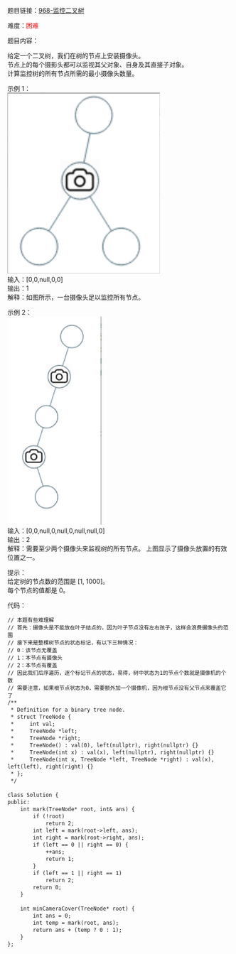 题目链接：[968-监控二叉树](https://leetcode-cn.com/problems/binary-tree-cameras/)

难度：<font color="Red">困难</font>

题目内容：

给定一个二叉树，我们在树的节点上安装摄像头。<br>
节点上的每个摄影头都可以监视其父对象、自身及其直接子对象。<br>
计算监控树的所有节点所需的最小摄像头数量。

示例 1：<br>
![示例1](./968-监控二叉树-图1.png)<br>
输入：[0,0,null,0,0]<br>
输出：1<br>
解释：如图所示，一台摄像头足以监控所有节点。

示例 2：<br>
![示例2](./968-监控二叉树-图2.png)<br>
输入：[0,0,null,0,null,0,null,null,0]<br>
输出：2<br>
解释：需要至少两个摄像头来监视树的所有节点。 上图显示了摄像头放置的有效位置之一。

提示：<br>
给定树的节点数的范围是 [1, 1000]。<br>
每个节点的值都是 0。


代码：
```
// 本题有些难理解
// 首先：摄像头是不能放在叶子结点的，因为叶子节点没有左右孩子，这样会浪费摄像头的范围
// 接下来是整棵树节点的状态标记，有以下三种情况：
// 0：该节点无覆盖
// 1：本节点有摄像头
// 2：本节点有覆盖
// 因此我们后序遍历，逐个标记节点的状态，易得，树中状态为1的节点个数就是摄像机的个数
// 需要注意，如果根节点状态为0，需要额外加一个摄像机，因为根节点没有父节点来覆盖它了
/**
 * Definition for a binary tree node.
 * struct TreeNode {
 *     int val;
 *     TreeNode *left;
 *     TreeNode *right;
 *     TreeNode() : val(0), left(nullptr), right(nullptr) {}
 *     TreeNode(int x) : val(x), left(nullptr), right(nullptr) {}
 *     TreeNode(int x, TreeNode *left, TreeNode *right) : val(x), left(left), right(right) {}
 * };
 */

class Solution {
public:
    int mark(TreeNode* root, int& ans) {
        if (!root)
            return 2;
        int left = mark(root->left, ans);
        int right = mark(root->right, ans);
        if (left == 0 || right == 0) {
            ++ans;
            return 1;
        }
        if (left == 1 || right == 1)
            return 2;
        return 0;
    }

    int minCameraCover(TreeNode* root) {
        int ans = 0;
        int temp = mark(root, ans);
        return ans + (temp ? 0 : 1);
    }
};
```